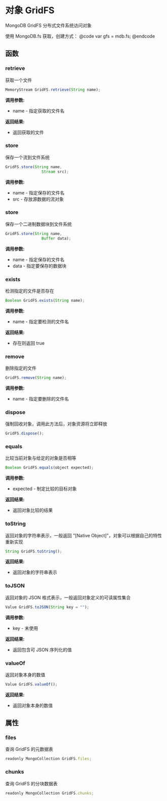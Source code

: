 # 对象 GridFS
MongoDB GridFS 分布式文件系统访问对象

使用 MongoDB.fs 获取，创建方式：
@code
var gfs = mdb.fs;
@endcode
## 函数
        
### retrieve
获取一个文件
```JavaScript
MemoryStream GridFS.retrieve(String name);
```

**调用参数:**
* name - 指定获取的文件名

**返回结果:**
* 返回获取的文件

### store
保存一个流到文件系统
```JavaScript
GridFS.store(String name,
                Stream src);
```

**调用参数:**
* name - 指定保存的文件名
* src - 存放源数据的流对象

### store
保存一个二进制数据块到文件系统
```JavaScript
GridFS.store(String name,
                Buffer data);
```

**调用参数:**
* name - 指定保存的文件名
* data - 指定要保存的数据块

### exists
检测指定的文件是否存在
```JavaScript
Boolean GridFS.exists(String name);
```

**调用参数:**
* name - 指定要检测的文件名

**返回结果:**
* 存在则返回 true

### remove
删除指定的文件
```JavaScript
GridFS.remove(String name);
```

**调用参数:**
* name - 指定要删除的文件名

### dispose
强制回收对象，调用此方法后，对象资源将立即释放
```JavaScript
GridFS.dispose();
```

### equals
比较当前对象与给定的对象是否相等
```JavaScript
Boolean GridFS.equals(object expected);
```

**调用参数:**
* expected - 制定比较的目标对象

**返回结果:**
* 返回对象比较的结果

### toString
返回对象的字符串表示，一般返回 &#34;[Native Object]&#34;，对象可以根据自己的特性重新实现
```JavaScript
String GridFS.toString();
```

**返回结果:**
* 返回对象的字符串表示

### toJSON
返回对象的 JSON 格式表示，一般返回对象定义的可读属性集合
```JavaScript
Value GridFS.toJSON(String key = "");
```

**调用参数:**
* key - 未使用

**返回结果:**
* 返回包含可 JSON 序列化的值

### valueOf
返回对象本身的数值
```JavaScript
Value GridFS.valueOf();
```

**返回结果:**
* 返回对象本身的数值

## 属性
        
### files
查询 GridFS 的元数据表
```JavaScript
readonly MongoCollection GridFS.files;
```

### chunks
查询 GridFS 的分块数据表
```JavaScript
readonly MongoCollection GridFS.chunks;
```

